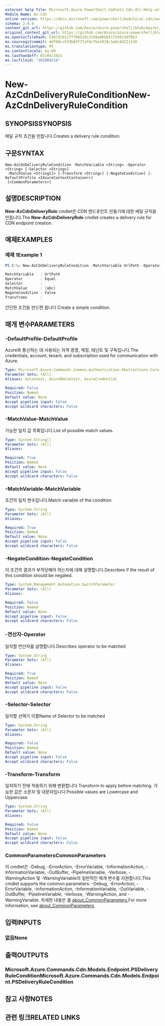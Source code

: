 ```yaml
---
external help file: Microsoft.Azure.PowerShell.Cmdlets.Cdn.dll-Help.xml
Module Name: Az.Cdn
online version: https://docs.microsoft.com/powershell/module/az.cdn/new-azcdndeliveryrulecondition
schema: 2.0.0
content_git_url: https://github.com/Azure/azure-powershell/blob/master/src/Cdn/Cdn/help/New-AzCdnDeliveryRuleCondition.md
original_content_git_url: https://github.com/Azure/azure-powershell/blob/master/src/Cdn/Cdn/help/New-AzCdnDeliveryRuleCondition.md
ms.openlocfilehash: 6367910117ff00219c3194a06bb51754913df063
ms.sourcegitcommit: 4dfb0cc533b83f77afdcfbe2618c1e6c8d221330
ms.translationtype: MT
ms.contentlocale: ko-KR
ms.lasthandoff: 03/04/2021
ms.locfileid: "102009216"
---
```

# <span data-ttu-id="11cee-101">New-AzCdnDeliveryRuleCondition</span><span class="sxs-lookup"><span data-stu-id="11cee-101">New-AzCdnDeliveryRuleCondition</span></span>

## <span data-ttu-id="11cee-102">SYNOPSIS</span><span class="sxs-lookup"><span data-stu-id="11cee-102">SYNOPSIS</span></span>
<span data-ttu-id="11cee-103">배달 규칙 조건을 만듭니다.</span><span class="sxs-lookup"><span data-stu-id="11cee-103">Creates a delivery rule condition.</span></span>

## <span data-ttu-id="11cee-104">구문</span><span class="sxs-lookup"><span data-stu-id="11cee-104">SYNTAX</span></span>

```
New-AzCdnDeliveryRuleCondition -MatchVariable <String> -Operator <String> [-Selector <String>]
 -MatchValue <String[]> [-Transform <String>] [-NegateCondition] [-DefaultProfile <IAzureContextContainer>]
 [<CommonParameters>]
```

## <span data-ttu-id="11cee-105">설명</span><span class="sxs-lookup"><span data-stu-id="11cee-105">DESCRIPTION</span></span>
<span data-ttu-id="11cee-106">**New-AzCdnDeliveryRule** cmdlet은 CDN 엔드포인트 만들기에 대한 배달 규칙을 만듭니다.</span><span class="sxs-lookup"><span data-stu-id="11cee-106">The **New-AzCdnDeliveryRule** cmdlet creates a delivery rule for CDN endpoint creation.</span></span>

## <span data-ttu-id="11cee-107">예제</span><span class="sxs-lookup"><span data-stu-id="11cee-107">EXAMPLES</span></span>

### <span data-ttu-id="11cee-108">예제 1</span><span class="sxs-lookup"><span data-stu-id="11cee-108">Example 1</span></span>
```powershell
PS C:\> New-AzCdnDeliveryRuleCondition -MatchVariable UrlPath -Operator Equal -MatchValue "abc"

MatchVariable   : UrlPath
Operator        : Equal
Selector        :
MatchValue      : {abc}
NegateCondition : False
Transfroms      :
```

<span data-ttu-id="11cee-109">간단한 조건을 만드면 됩니다.</span><span class="sxs-lookup"><span data-stu-id="11cee-109">Create a simple condition.</span></span>

## <span data-ttu-id="11cee-110">매개 변수</span><span class="sxs-lookup"><span data-stu-id="11cee-110">PARAMETERS</span></span>

### <span data-ttu-id="11cee-111">-DefaultProfile</span><span class="sxs-lookup"><span data-stu-id="11cee-111">-DefaultProfile</span></span>
<span data-ttu-id="11cee-112">Azure와 통신하는 데 사용되는 자격 증명, 계정, 테넌트 및 구독입니다.</span><span class="sxs-lookup"><span data-stu-id="11cee-112">The credentials, account, tenant, and subscription used for communication with Azure.</span></span>

```yaml
Type: Microsoft.Azure.Commands.Common.Authentication.Abstractions.Core.IAzureContextContainer
Parameter Sets: (All)
Aliases: AzContext, AzureRmContext, AzureCredential

Required: False
Position: Named
Default value: None
Accept pipeline input: False
Accept wildcard characters: False
```

### <span data-ttu-id="11cee-113">-MatchValue</span><span class="sxs-lookup"><span data-stu-id="11cee-113">-MatchValue</span></span>
<span data-ttu-id="11cee-114">가능한 일치 값 목록입니다.</span><span class="sxs-lookup"><span data-stu-id="11cee-114">List of possible match values.</span></span>

```yaml
Type: System.String[]
Parameter Sets: (All)
Aliases:

Required: True
Position: Named
Default value: None
Accept pipeline input: False
Accept wildcard characters: False
```

### <span data-ttu-id="11cee-115">-MatchVariable</span><span class="sxs-lookup"><span data-stu-id="11cee-115">-MatchVariable</span></span>
<span data-ttu-id="11cee-116">조건의 일치 변수입니다.</span><span class="sxs-lookup"><span data-stu-id="11cee-116">Match variable of the condition.</span></span>

```yaml
Type: System.String
Parameter Sets: (All)
Aliases:

Required: True
Position: Named
Default value: None
Accept pipeline input: False
Accept wildcard characters: False
```

### <span data-ttu-id="11cee-117">-NegateCondition</span><span class="sxs-lookup"><span data-stu-id="11cee-117">-NegateCondition</span></span>
<span data-ttu-id="11cee-118">이 조건의 결과가 부적당해야 하는지에 대해 설명합니다.</span><span class="sxs-lookup"><span data-stu-id="11cee-118">Describes if the result of this condition should be negated.</span></span>

```yaml
Type: System.Management.Automation.SwitchParameter
Parameter Sets: (All)
Aliases:

Required: False
Position: Named
Default value: None
Accept pipeline input: False
Accept wildcard characters: False
```

### <span data-ttu-id="11cee-119">-연산자</span><span class="sxs-lookup"><span data-stu-id="11cee-119">-Operator</span></span>
<span data-ttu-id="11cee-120">일치할 연산자를 설명합니다.</span><span class="sxs-lookup"><span data-stu-id="11cee-120">Describes operator to be matched</span></span>

```yaml
Type: System.String
Parameter Sets: (All)
Aliases:

Required: True
Position: Named
Default value: None
Accept pipeline input: False
Accept wildcard characters: False
```

### <span data-ttu-id="11cee-121">-Selector</span><span class="sxs-lookup"><span data-stu-id="11cee-121">-Selector</span></span>
<span data-ttu-id="11cee-122">일치할 선택기 이름</span><span class="sxs-lookup"><span data-stu-id="11cee-122">Name of Selector to be matched</span></span>

```yaml
Type: System.String
Parameter Sets: (All)
Aliases:

Required: False
Position: Named
Default value: None
Accept pipeline input: False
Accept wildcard characters: False
```

### <span data-ttu-id="11cee-123">-Transform</span><span class="sxs-lookup"><span data-stu-id="11cee-123">-Transform</span></span>
<span data-ttu-id="11cee-124">일치하기 전에 적용하기 위해 변환합니다.</span><span class="sxs-lookup"><span data-stu-id="11cee-124">Transform to apply before matching.</span></span>
<span data-ttu-id="11cee-125">가능한 값은 소문자 및 대문자입니다.</span><span class="sxs-lookup"><span data-stu-id="11cee-125">Possible values are Lowercase and Uppercase</span></span>

```yaml
Type: System.String
Parameter Sets: (All)
Aliases:

Required: False
Position: Named
Default value: None
Accept pipeline input: False
Accept wildcard characters: False
```

### <span data-ttu-id="11cee-126">CommonParameters</span><span class="sxs-lookup"><span data-stu-id="11cee-126">CommonParameters</span></span>
<span data-ttu-id="11cee-127">이 cmdlet은 -Debug, -ErrorAction, -ErrorVariable, -InformationAction, -InformationVariable, -OutBuffer, -PipelineVariable, -Verbose, -WarningAction 및 -WarningVariable의 일반적인 매개 변수를 지원합니다.</span><span class="sxs-lookup"><span data-stu-id="11cee-127">This cmdlet supports the common parameters: -Debug, -ErrorAction, -ErrorVariable, -InformationAction, -InformationVariable, -OutVariable, -OutBuffer, -PipelineVariable, -Verbose, -WarningAction, and -WarningVariable.</span></span> <span data-ttu-id="11cee-128">자세한 내용은 를 [about_CommonParameters.](http://go.microsoft.com/fwlink/?LinkID=113216)</span><span class="sxs-lookup"><span data-stu-id="11cee-128">For more information, see [about_CommonParameters](http://go.microsoft.com/fwlink/?LinkID=113216).</span></span>

## <span data-ttu-id="11cee-129">입력</span><span class="sxs-lookup"><span data-stu-id="11cee-129">INPUTS</span></span>

### <span data-ttu-id="11cee-130">없음</span><span class="sxs-lookup"><span data-stu-id="11cee-130">None</span></span>

## <span data-ttu-id="11cee-131">출력</span><span class="sxs-lookup"><span data-stu-id="11cee-131">OUTPUTS</span></span>

### <span data-ttu-id="11cee-132">Microsoft.Azure.Commands.Cdn.Models.Endpoint.PSDeliveryRuleCondition</span><span class="sxs-lookup"><span data-stu-id="11cee-132">Microsoft.Azure.Commands.Cdn.Models.Endpoint.PSDeliveryRuleCondition</span></span>

## <span data-ttu-id="11cee-133">참고 사항</span><span class="sxs-lookup"><span data-stu-id="11cee-133">NOTES</span></span>

## <span data-ttu-id="11cee-134">관련 링크</span><span class="sxs-lookup"><span data-stu-id="11cee-134">RELATED LINKS</span></span>

